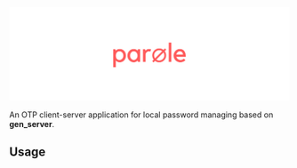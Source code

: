 ![](/logo.png)


An OTP client-server application for local password managing based on **gen_server**.

Usage
-----
